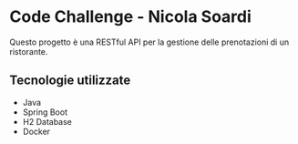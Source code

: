 # Code Challenge - Nicola Soardi

Questo progetto è una RESTful API per la gestione delle prenotazioni di un ristorante.

## Tecnologie utilizzate

- Java
- Spring Boot
- H2 Database
- Docker